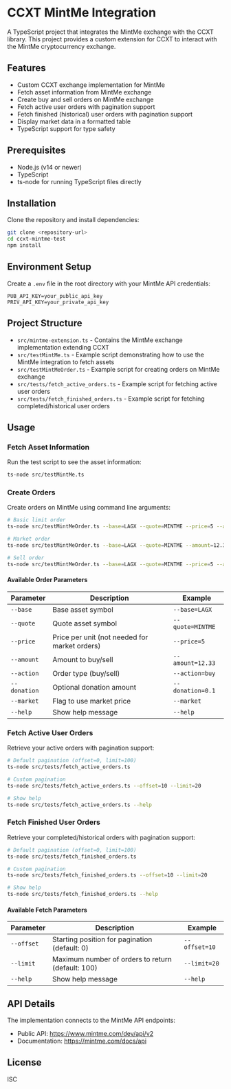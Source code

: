 # CCXT MintMe Integration

A TypeScript project that integrates the MintMe exchange with the CCXT library. This project provides a custom extension for CCXT to interact with the MintMe cryptocurrency exchange.

## Features

- Custom CCXT exchange implementation for MintMe
- Fetch asset information from MintMe exchange
- Create buy and sell orders on MintMe exchange
- Fetch active user orders with pagination support
- Fetch finished (historical) user orders with pagination support
- Display market data in a formatted table
- TypeScript support for type safety

## Prerequisites

- Node.js (v14 or newer)
- TypeScript
- ts-node for running TypeScript files directly

## Installation

Clone the repository and install dependencies:

```bash
git clone <repository-url>
cd ccxt-mintme-test
npm install
```

## Environment Setup

Create a `.env` file in the root directory with your MintMe API credentials:

```
PUB_API_KEY=your_public_api_key
PRIV_API_KEY=your_private_api_key
```

## Project Structure

- `src/mintme-extension.ts` - Contains the MintMe exchange implementation extending CCXT
- `src/testMintMe.ts` - Example script demonstrating how to use the MintMe integration to fetch assets
- `src/testMintMeOrder.ts` - Example script for creating orders on MintMe exchange
- `src/tests/fetch_active_orders.ts` - Example script for fetching active user orders
- `src/tests/fetch_finished_orders.ts` - Example script for fetching completed/historical user orders

## Usage

### Fetch Asset Information

Run the test script to see the asset information:

```bash
ts-node src/testMintMe.ts
```

### Create Orders

Create orders on MintMe using command line arguments:

```bash
# Basic limit order
ts-node src/testMintMeOrder.ts --base=LAGX --quote=MINTME --price=5 --amount=12.33 --action=buy

# Market order
ts-node src/testMintMeOrder.ts --base=LAGX --quote=MINTME --amount=12.33 --action=buy --market

# Sell order
ts-node src/testMintMeOrder.ts --base=LAGX --quote=MINTME --price=5 --amount=12.33 --action=sell
```

#### Available Order Parameters

| Parameter | Description | Example |
|-----------|-------------|---------|
| `--base` | Base asset symbol | `--base=LAGX` |
| `--quote` | Quote asset symbol | `--quote=MINTME` |
| `--price` | Price per unit (not needed for market orders) | `--price=5` |
| `--amount` | Amount to buy/sell | `--amount=12.33` |
| `--action` | Order type (buy/sell) | `--action=buy` |
| `--donation` | Optional donation amount | `--donation=0.1` |
| `--market` | Flag to use market price | `--market` |
| `--help` | Show help message | `--help` |

### Fetch Active User Orders

Retrieve your active orders with pagination support:

```bash
# Default pagination (offset=0, limit=100)
ts-node src/tests/fetch_active_orders.ts

# Custom pagination
ts-node src/tests/fetch_active_orders.ts --offset=10 --limit=20

# Show help
ts-node src/tests/fetch_active_orders.ts --help
```

### Fetch Finished User Orders

Retrieve your completed/historical orders with pagination support:

```bash
# Default pagination (offset=0, limit=100)
ts-node src/tests/fetch_finished_orders.ts

# Custom pagination
ts-node src/tests/fetch_finished_orders.ts --offset=10 --limit=20

# Show help
ts-node src/tests/fetch_finished_orders.ts --help
```

#### Available Fetch Parameters

| Parameter | Description | Example |
|-----------|-------------|---------|
| `--offset` | Starting position for pagination (default: 0) | `--offset=10` |
| `--limit` | Maximum number of orders to return (default: 100) | `--limit=20` |
| `--help` | Show help message | `--help` |

## API Details

The implementation connects to the MintMe API endpoints:
- Public API: https://www.mintme.com/dev/api/v2
- Documentation: https://mintme.com/docs/api

## License

ISC 